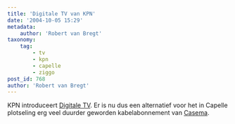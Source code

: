 ```yaml
---
title: 'Digitale TV van KPN'
date: '2004-10-05 15:29'
metadata:
    author: 'Robert van Bregt'
taxonomy:
    tag:
        - tv
        - kpn
        - capelle
        - ziggo
post_id: 768
author: 'Robert van Bregt'
---
```


KPN introduceert [Digitale TV](http://www.kpn.com/kpn/show/id=590897/sc=004943). Er is nu dus een alternatief voor het in Capelle plotseling erg veel duurder geworden kabelabonnement van [Casema](http://www.casema.nl/).